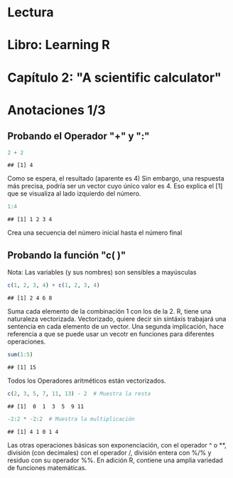 Lectura
========================================================
Libro: Learning R
========================================================

Capítulo 2: "A scientific calculator"
========================================================


Anotaciones 1/3
========================================================

Probando el Operador "+" y ":"
-------------------------


```r
2 + 2
```

```
## [1] 4
```


Como se espera, el resultado (aparente es 4)
Sin embargo, una respuesta más precisa, podría ser
un vector cuyo único valor es 4. Eso explica el [1]
que se visualiza al lado izquierdo del número.


```r
1:4
```

```
## [1] 1 2 3 4
```


Crea una secuencia del número inicial hasta el número final

Probando la función "c( )"
-------------------------

Nota: Las variables (y sus nombres) son sensibles a mayúsculas


```r
c(1, 2, 3, 4) + c(1, 2, 3, 4)
```

```
## [1] 2 4 6 8
```


Suma cada elemento de la combinación 1 con los de la 2. R, tiene una         naturaleza vectorizada. Vectorizado, quiere decir sin sintáxis trabajará una sentencia en cada elemento de un vector. Una segunda implicación, hace referencia a que se puede usar un vecotr en funciones para diferentes operaciones. 


```r
sum(1:5)
```

```
## [1] 15
```


Todos los Operadores aritméticos están vectorizados.


```r
c(2, 3, 5, 7, 11, 13) - 2  # Muestra la resta
```

```
## [1]  0  1  3  5  9 11
```



```r
-2:2 * -2:2  # Muestra la multiplicación
```

```
## [1] 4 1 0 1 4
```


Las otras operaciones básicas son exponenciación, con el operador ^ o **, división (con decimales) con el operador /, división entera con %/% y residuo con su operador %%. En adición R, contiene una amplia variedad de funciones matemáticas.



